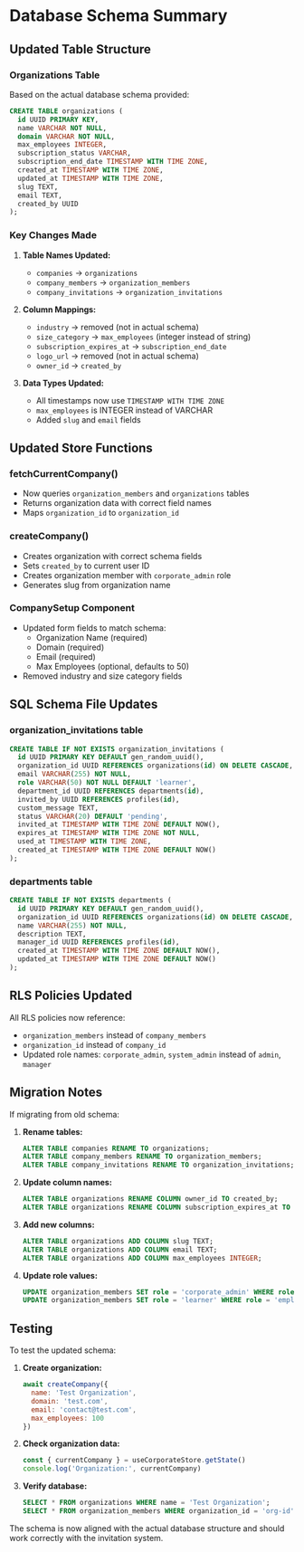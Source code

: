 # Database Schema Summary

## Updated Table Structure

### Organizations Table
Based on the actual database schema provided:

```sql
CREATE TABLE organizations (
  id UUID PRIMARY KEY,
  name VARCHAR NOT NULL,
  domain VARCHAR NOT NULL,
  max_employees INTEGER,
  subscription_status VARCHAR,
  subscription_end_date TIMESTAMP WITH TIME ZONE,
  created_at TIMESTAMP WITH TIME ZONE,
  updated_at TIMESTAMP WITH TIME ZONE,
  slug TEXT,
  email TEXT,
  created_by UUID
);
```

### Key Changes Made

1. **Table Names Updated:**
   - `companies` → `organizations`
   - `company_members` → `organization_members`
   - `company_invitations` → `organization_invitations`

2. **Column Mappings:**
   - `industry` → removed (not in actual schema)
   - `size_category` → `max_employees` (integer instead of string)
   - `subscription_expires_at` → `subscription_end_date`
   - `logo_url` → removed (not in actual schema)
   - `owner_id` → `created_by`

3. **Data Types Updated:**
   - All timestamps now use `TIMESTAMP WITH TIME ZONE`
   - `max_employees` is INTEGER instead of VARCHAR
   - Added `slug` and `email` fields

## Updated Store Functions

### fetchCurrentCompany()
- Now queries `organization_members` and `organizations` tables
- Returns organization data with correct field names
- Maps `organization_id` to `organization_id`

### createCompany()
- Creates organization with correct schema fields
- Sets `created_by` to current user ID
- Creates organization member with `corporate_admin` role
- Generates slug from organization name

### CompanySetup Component
- Updated form fields to match schema:
  - Organization Name (required)
  - Domain (required)
  - Email (required)
  - Max Employees (optional, defaults to 50)
- Removed industry and size category fields

## SQL Schema File Updates

### organization_invitations table
```sql
CREATE TABLE IF NOT EXISTS organization_invitations (
  id UUID PRIMARY KEY DEFAULT gen_random_uuid(),
  organization_id UUID REFERENCES organizations(id) ON DELETE CASCADE,
  email VARCHAR(255) NOT NULL,
  role VARCHAR(50) NOT NULL DEFAULT 'learner',
  department_id UUID REFERENCES departments(id),
  invited_by UUID REFERENCES profiles(id),
  custom_message TEXT,
  status VARCHAR(20) DEFAULT 'pending',
  invited_at TIMESTAMP WITH TIME ZONE DEFAULT NOW(),
  expires_at TIMESTAMP WITH TIME ZONE NOT NULL,
  used_at TIMESTAMP WITH TIME ZONE,
  created_at TIMESTAMP WITH TIME ZONE DEFAULT NOW()
);
```

### departments table
```sql
CREATE TABLE IF NOT EXISTS departments (
  id UUID PRIMARY KEY DEFAULT gen_random_uuid(),
  organization_id UUID REFERENCES organizations(id) ON DELETE CASCADE,
  name VARCHAR(255) NOT NULL,
  description TEXT,
  manager_id UUID REFERENCES profiles(id),
  created_at TIMESTAMP WITH TIME ZONE DEFAULT NOW(),
  updated_at TIMESTAMP WITH TIME ZONE DEFAULT NOW()
);
```

## RLS Policies Updated

All RLS policies now reference:
- `organization_members` instead of `company_members`
- `organization_id` instead of `company_id`
- Updated role names: `corporate_admin`, `system_admin` instead of `admin`, `manager`

## Migration Notes

If migrating from old schema:

1. **Rename tables:**
   ```sql
   ALTER TABLE companies RENAME TO organizations;
   ALTER TABLE company_members RENAME TO organization_members;
   ALTER TABLE company_invitations RENAME TO organization_invitations;
   ```

2. **Update column names:**
   ```sql
   ALTER TABLE organizations RENAME COLUMN owner_id TO created_by;
   ALTER TABLE organizations RENAME COLUMN subscription_expires_at TO subscription_end_date;
   ```

3. **Add new columns:**
   ```sql
   ALTER TABLE organizations ADD COLUMN slug TEXT;
   ALTER TABLE organizations ADD COLUMN email TEXT;
   ALTER TABLE organizations ADD COLUMN max_employees INTEGER;
   ```

4. **Update role values:**
   ```sql
   UPDATE organization_members SET role = 'corporate_admin' WHERE role = 'admin';
   UPDATE organization_members SET role = 'learner' WHERE role = 'employee';
   ```

## Testing

To test the updated schema:

1. **Create organization:**
   ```javascript
   await createCompany({
     name: 'Test Organization',
     domain: 'test.com',
     email: 'contact@test.com',
     max_employees: 100
   })
   ```

2. **Check organization data:**
   ```javascript
   const { currentCompany } = useCorporateStore.getState()
   console.log('Organization:', currentCompany)
   ```

3. **Verify database:**
   ```sql
   SELECT * FROM organizations WHERE name = 'Test Organization';
   SELECT * FROM organization_members WHERE organization_id = 'org-id';
   ```

The schema is now aligned with the actual database structure and should work correctly with the invitation system.
